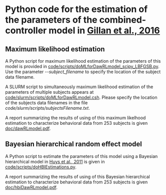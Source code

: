 # Python code for the estimation of the parameters of the combined-controller model in [Gillan et al., 2016](https://elifesciences.org/articles/11305)

## Maximum likelihood estimation

A Python script for maximum likelihood estimation of the parameters of this model is provided in [code/scripts/doMLforDawRLmodel_scipy_LBFGSB.py](code/scripts/doMLforDawRLmodel_scipy_LBFGSB.py). Use the parameter *--subject_filename* to specify the location of the subject data filename.

A SLURM script to simultaneously maximum likelihood estimation of the parameters of multiple subjects appears at [code/slurm/scripts/doMLforDawRLmodel.csh](code/slurm/scripts/doMLforDawRLmodel.csh). Please specify the location of the subjects data filenames in the file *code/slurm/scripts/subjectsFilename.txt*.

A report summarizing the results of using of this maximum likelhood estimation to characterize behavioral data from 253 subjects is given [doc/dawRLmodel.pdf](doc/dawRLmode.pdf).

## Bayesian hierarchical random effect model

A Python script to estimate the parameters of this model using a Bayesian hierarchical model in [Huys et al., 2011](https://journals.plos.org/ploscompbiol/article?id=10.1371/journal.pcbi.1002028) is given in [code/scripts/doHBIEstimations.py](code/scripts/doHBIEstimations.py).

A report summarizing the results of using of this Bayesian hierarchical estimation to characterize behavioral data from 253 subjects is given [doc/hbiDawRLmodel.pdf](doc/hbiDawRLmodel.pdf).

